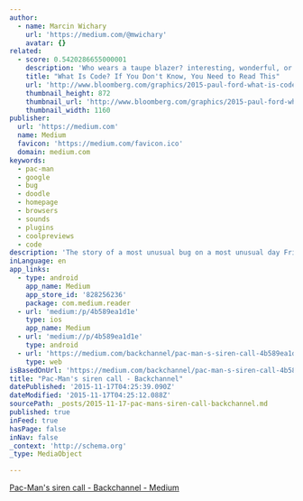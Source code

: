 ```yaml
---
author:
  - name: Marcin Wichary
    url: 'https://medium.com/@mwichary'
    avatar: {}
related:
  - score: 0.5420286655000001
    description: 'Who wears a taupe blazer? interesting, wonderful, or disturbing way. A computer is a clock with benefits. They all work the same, doing second-grade math, one step at a time: Tick, take a number and put it in box one. Tick, take another number, put it in box two.'
    title: "What Is Code? If You Don't Know, You Need to Read This"
    url: 'http://www.bloomberg.com/graphics/2015-paul-ford-what-is-code/'
    thumbnail_height: 872
    thumbnail_url: 'http://www.bloomberg.com/graphics/2015-paul-ford-what-is-code/images/promo.jpg'
    thumbnail_width: 1160
publisher:
  url: 'https://medium.com'
  name: Medium
  favicon: 'https://medium.com/favicon.ico'
  domain: medium.com
keywords:
  - pac-man
  - google
  - bug
  - doodle
  - homepage
  - browsers
  - sounds
  - plugins
  - coolpreviews
  - code
description: 'The story of a most unusual bug on a most unusual day Friday, May 21, 2010, might have been a usual Friday for most. For me, however, it could hardly have been more unusual. This was the day I broke Twitter. The day I talked to my father for the last time.'
inLanguage: en
app_links:
  - type: android
    app_name: Medium
    app_store_id: '828256236'
    package: com.medium.reader
  - url: 'medium:/p/4b589ea1d1e'
    type: ios
    app_name: Medium
  - url: 'medium://p/4b589ea1d1e'
    type: android
  - url: 'https://medium.com/backchannel/pac-man-s-siren-call-4b589ea1d1e'
    type: web
isBasedOnUrl: 'https://medium.com/backchannel/pac-man-s-siren-call-4b589ea1d1e'
title: "Pac-Man's siren call - Backchannel"
datePublished: '2015-11-17T04:25:39.090Z'
dateModified: '2015-11-17T04:25:12.088Z'
sourcePath: _posts/2015-11-17-pac-mans-siren-call-backchannel.md
published: true
inFeed: true
hasPage: false
inNav: false
_context: 'http://schema.org'
_type: MediaObject

---
```

[Pac-Man's siren call - Backchannel - Medium][0]

[0]: https://medium.com/backchannel/pac-man-s-siren-call-4b589ea1d1e